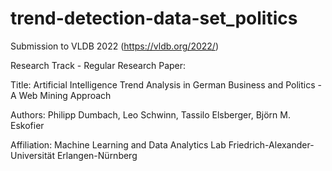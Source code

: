 # trend-detection-data-set_politics

Submission to VLDB 2022 (https://vldb.org/2022/)

Research Track - Regular Research Paper:

Title: 
Artificial Intelligence Trend Analysis in German Business and Politics - A Web Mining Approach

Authors: 
Philipp Dumbach, Leo Schwinn, Tassilo Elsberger, Björn M. Eskofier

Affiliation:
Machine Learning and Data Analytics Lab
Friedrich-Alexander-Universität Erlangen-Nürnberg
